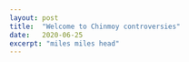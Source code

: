 ```yaml
---
layout: post
title:  "Welcome to Chinmoy controversies"
date:   2020-06-25
excerpt: "miles miles head"
---
```

